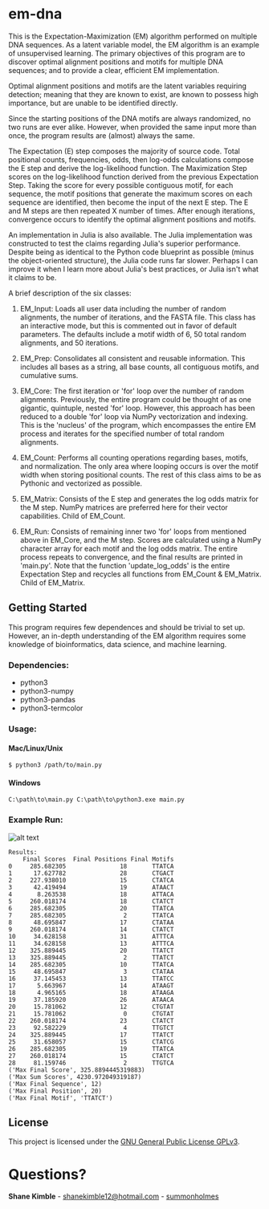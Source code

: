 # em-dna
This is the Expectation-Maximization (EM) algorithm performed on multiple DNA sequences.  As a latent variable model, the EM algorithm is an example of unsupervised learning.  The primary objectives of this program are to discover optimal alignment positions and motifs for multiple DNA sequences; and to provide a clear, efficient EM implementation.  

Optimal alignment positions and motifs are the latent variables requiring detection; meaning that they are known to exist, are known to possess high importance, but are unable to be identified directly.

Since the starting positions of the DNA motifs are always randomized, no two runs are ever alike.  However, when provided the same input more than once, the program results are (almost) always the same.

The Expectation (E) step composes the majority of source code.  Total positional counts, frequencies, odds, then log-odds calculations compose the E step and derive the log-likelihood function.  The Maximization Step scores on the log-likelihood function derived from the previous Expectation Step.  Taking the score for every possible contiguous motif, for each sequence, the motif positions that generate the maximum scores on each sequence are identified, then become the input of the next E step.  The E and M steps are then repeated X number of times.  After enough iterations, convergence occurs to identify the optimal alignment positions and motifs. 

An implementation in Julia is also available.  The Julia implementation was constructed to test the claims regarding Julia's superior performance.  Despite being as identical to the Python code blueprint as possible (minus the object-oriented structure), the Julia code runs far slower.  Perhaps I can improve it when I learn more about Julia's best practices, or Julia isn't what it claims to be.

A brief description of the six classes:
1. EM_Input: Loads all user data including the number of random alignments, the number of iterations, and the FASTA file.  This class has an interactive mode, but this is commented out in favor of default parameters.  The defaults include a motif width of 6, 50 total random alignments, and 50 iterations.

2. EM_Prep: Consolidates all consistent and reusable information.  This includes all bases as a string, all base counts, all contiguous motifs, and cumulative sums.

2. EM_Core: The first iteration or 'for' loop over the number of random alignments.  Previously, the entire program could be thought of as one gigantic, quintuple, nested 'for' loop.  However, this approach has been reduced to a double 'for' loop via NumPy vectorization and indexing.  This is the 'nucleus' of the program, which encompasses the entire EM process and iterates for the specified number of total random alignments.

3. EM_Count: Performs all counting operations regarding bases, motifs, and normalization.  The only area where looping occurs is over the motif width when storing positional counts.  The rest of this class aims to be as Pythonic and vectorized as possible.

4. EM_Matrix: Consists of the E step and generates the log odds matrix for the M step.  NumPy matrices are preferred here for their vector capabilities.  Child of EM_Count.

5. EM_Run: Consists of remaining inner two 'for' loops from mentioned above in EM_Core, and the M step.  Scores are calculated using a NumPy character array for each motif and the log odds matrix.  The entire process repeats to convergence, and the final results are printed in 'main.py'.  Note that the function 'update_log_odds' is the entire Expectation Step and recycles all functions from EM_Count & EM_Matrix.  Child of EM_Matrix.

## Getting Started
This program requires few dependences and should be trivial to set up.  However, an in-depth understanding of the EM algorithm requires some knowledge of bioinformatics, data science, and machine learning.

### Dependencies:
* python3  
* python3-numpy
* python3-pandas
* python3-termcolor

### Usage:
#### Mac/Linux/Unix
```
$ python3 /path/to/main.py
```
#### Windows
```
C:\path\to\main.py C:\path\to\python3.exe main.py
```
### Example Run:
![alt text](https://raw.githubusercontent.com/summonholmes/em-dna/master/Images/example.png)
```
Results:
    Final Scores  Final Positions Final Motifs
0     285.682305               18       TTATCA
1      17.627782               28       CTGACT
2     227.938010               15       CTATCA
3      42.419494               19       ATAACT
4       8.263538               18       ATTACA
5     260.018174               18       CTATCT
6     285.682305               20       TTATCA
7     285.682305                2       TTATCA
8      48.695847               17       CTATAA
9     260.018174               14       CTATCT
10     34.628158               31       ATTTCA
11     34.628158               13       ATTTCA
12    325.889445               20       TTATCT
13    325.889445                2       TTATCT
14    285.682305               10       TTATCA
15     48.695847                3       CTATAA
16     37.145453               13       TTATCC
17      5.663967               14       ATAAGT
18      4.965165               18       ATAAGA
19     37.185920               26       ATAACA
20     15.781062               12       CTGTAT
21     15.781062                0       CTGTAT
22    260.018174               23       CTATCT
23     92.582229                4       TTGTCT
24    325.889445               17       TTATCT
25     31.658057               15       CTATCG
26    285.682305               19       TTATCA
27    260.018174               15       CTATCT
28     81.159746                2       TTGTCA
('Max Final Score', 325.8894445319883)
('Max Sum Scores', 4230.972049319187)
('Max Final Sequence', 12)
('Max Final Position', 20)
('Max Final Motif', 'TTATCT')
```

## License
This project is licensed under the [GNU General Public License GPLv3](https://www.gnu.org/licenses/gpl-3.0.en.html).

# Questions?
**Shane Kimble** - shanekimble12@hotmail.com - [summonholmes](https://github.com/summonholmes)
